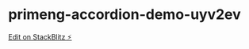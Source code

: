 # primeng-accordion-demo-uyv2ev

[Edit on StackBlitz ⚡️](https://stackblitz.com/edit/primeng-accordion-demo-uyv2ev)